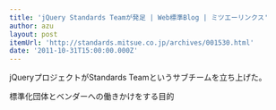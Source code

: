 ```yaml
---
title: 'jQuery Standards Teamが発足 | Web標準Blog | ミツエーリンクス'
author: azu
layout: post
itemUrl: 'http://standards.mitsue.co.jp/archives/001530.html'
date: '2011-10-31T15:00:00.000Z'
---
```

jQueryプロジェクトがStandards Teamというサブチームを立ち上げた。

標準化団体とベンダーへの働きかけをする目的
